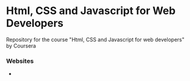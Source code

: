 # Html, CSS and Javascript for Web Developers
Repository for the course "Html, CSS and Javascript for web developers" by Coursera

### Websites
* <a href = "https://alrubin.github.io/web_developer_coursera/module2/">
